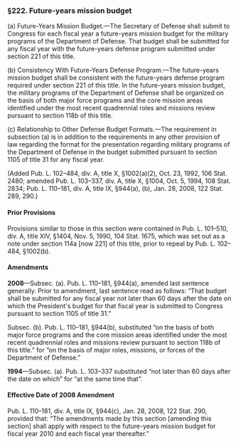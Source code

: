 ### §222. Future-years mission budget ###

(a) Future-Years Mission Budget.—The Secretary of Defense shall submit to Congress for each fiscal year a future-years mission budget for the military programs of the Department of Defense. That budget shall be submitted for any fiscal year with the future-years defense program submitted under section 221 of this title.

(b) Consistency With Future-Years Defense Program.—The future-years mission budget shall be consistent with the future-years defense program required under section 221 of this title. In the future-years mission budget, the military programs of the Department of Defense shall be organized on the basis of both major force programs and the core mission areas identified under the most recent quadrennial roles and missions review pursuant to section 118b of this title.

(c) Relationship to Other Defense Budget Formats.—The requirement in subsection (a) is in addition to the requirements in any other provision of law regarding the format for the presentation regarding military programs of the Department of Defense in the budget submitted pursuant to section 1105 of title 31 for any fiscal year.

(Added Pub. L. 102–484, div. A, title X, §1002(a)(2), Oct. 23, 1992, 106 Stat. 2480; amended Pub. L. 103–337, div. A, title X, §1004, Oct. 5, 1994, 108 Stat. 2834; Pub. L. 110–181, div. A, title IX, §944(a), (b), Jan. 28, 2008, 122 Stat. 289, 290.)

#### Prior Provisions ####

Provisions similar to those in this section were contained in Pub. L. 101–510, div. A, title XIV, §1404, Nov. 5, 1990, 104 Stat. 1675, which was set out as a note under section 114a [now 221] of this title, prior to repeal by Pub. L. 102–484, §1002(b).

#### Amendments ####

**2008**—Subsec. (a). Pub. L. 110–181, §944(a), amended last sentence generally. Prior to amendment, last sentence read as follows: “That budget shall be submitted for any fiscal year not later than 60 days after the date on which the President's budget for that fiscal year is submitted to Congress pursuant to section 1105 of title 31.”

Subsec. (b). Pub. L. 110–181, §944(b), substituted “on the basis of both major force programs and the core mission areas identified under the most recent quadrennial roles and missions review pursuant to section 118b of this title.” for “on the basis of major roles, missions, or forces of the Department of Defense.”

**1994**—Subsec. (a). Pub. L. 103–337 substituted “not later than 60 days after the date on which” for “at the same time that”.

#### Effective Date of 2008 Amendment ####

Pub. L. 110–181, div. A, title IX, §944(c), Jan. 28, 2008, 122 Stat. 290, provided that: “The amendments made by this section [amending this section] shall apply with respect to the future-years mission budget for fiscal year 2010 and each fiscal year thereafter.”